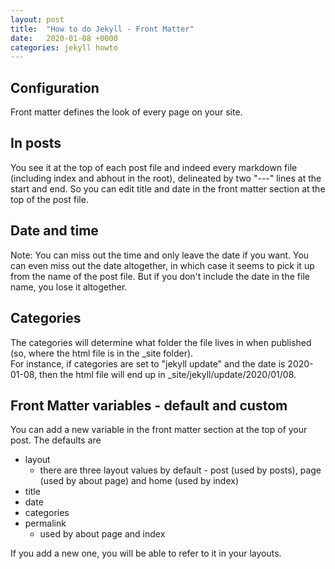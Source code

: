 ```yaml
---
layout: post
title:  "How to do Jekyll - Front Matter"
date:   2020-01-08 +0000
categories: jekyll howto
---
```


## Configuration
Front matter defines the look of every page on your site.  

## In posts
You see it at the top of each post file and indeed every markdown file (including index and abhout in the root), delineated by two "---" lines at the start and end. So you can edit title and date in the front matter section at the top of the post file.  

## Date and time
Note: You can miss out the time and only leave the date if you want. You can even miss out the date altogether, in which case it seems to pick it up from the name of the post file. But if you don't include the date in the file name, you lose it altogether.

## Categories
The categories will determine what folder the file lives in when published (so, where the html file is in the _site folder).  
For instance, if categories are set to "jekyll update" and the date is 2020-01-08, then the html file will end up in _site/jekyll/update/2020/01/08.

## Front Matter variables - default and custom
You can add a new variable in the front matter section at the top of your post. The defaults are 

* layout 
  * there are three layout values by default - post (used by posts), page (used by about page) and home (used by index)
* title
* date
* categories
* permalink 
  * used by about page and index  

If you add a new one, you will be able to refer to it in your layouts.